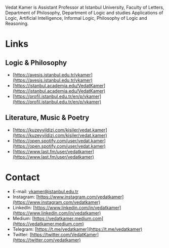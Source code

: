 Vedat Kamer is Assistant Professor at Istanbul University, Faculty of Letters, Department of Philosophy, Department of Logic and studies Applications of Logic, Artificial Intelligence, Informal Logic, Philosophy of Logic and Reasoning.

# Links

## Logic & Philosophy 

* [https://avesis.istanbul.edu.tr/vkamer](https://avesis.istanbul.edu.tr/vkamer)
* [https://istanbul.academia.edu/VedatKamer](https://istanbul.academia.edu/VedatKamer)
* [https://profil.istanbul.edu.tr/en/p/vkamer](https://profil.istanbul.edu.tr/en/p/vkamer)

## Literature, Music & Poetry

* [https://kuzeyyildizi.com/kisiler/vedat.kamer](https://kuzeyyildizi.com/kisiler/vedat.kamer)
* [https://open.spotify.com/user/vedat.kamer](https://open.spotify.com/user/vedat.kamer)
* [https://www.last.fm/user/vedatkamer](https://www.last.fm/user/vedatkamer)
  
# Contact

* E-mail: [vkamer@istanbul.edu.tr](mailto:vkamer@istanbul.edu.tr)
* Instagram: [https://www.instagram.com/vedatkamer](https://www.instagram.com/vedatkamer)
* LinkedIn: [https://www.linkedin.com/in/vedatkamer](https://www.linkedin.com/in/vedatkamer)
* Medium: [https://vedatkamer.medium.com](https://vedatkamer.medium.com)
* Telegram: [https://t.me/vedatkamer](https://t.me/vedatkamer)
* Twitter: [https://twitter.com/VedatKamer](https://twitter.com/vedatkamer)
